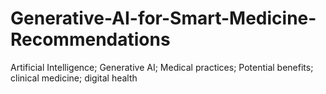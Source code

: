 # Generative-AI-for-Smart-Medicine-Recommendations
Artificial Intelligence; Generative AI; Medical practices; Potential benefits; clinical medicine; digital health
